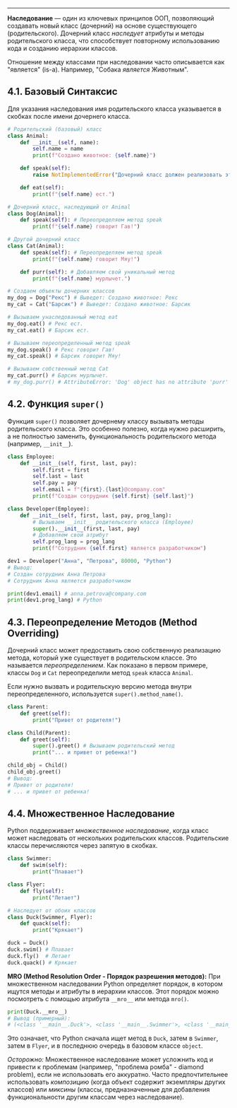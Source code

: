 
---

**Наследование** — один из ключевых принципов ООП, позволяющий создавать новый класс (дочерний) на основе существующего (родительского). Дочерний класс *наследует* атрибуты и методы родительского класса, что способствует повторному использованию кода и созданию иерархии классов.

Отношение между классами при наследовании часто описывается как "является" (is-a). Например, "Собака *является* Животным".

## 4.1. Базовый Синтаксис

Для указания наследования имя родительского класса указывается в скобках после имени дочернего класса.

```python
# Родительский (базовый) класс
class Animal:
    def __init__(self, name):
        self.name = name
        print(f"Создано животное: {self.name}")

    def speak(self):
        raise NotImplementedError("Дочерний класс должен реализовать этот метод")

    def eat(self):
        print(f"{self.name} ест.")

# Дочерний класс, наследующий от Animal
class Dog(Animal):
    def speak(self): # Переопределяем метод speak
        print(f"{self.name} говорит Гав!")

# Другой дочерний класс
class Cat(Animal):
    def speak(self): # Переопределяем метод speak
        print(f"{self.name} говорит Мяу!")

    def purr(self): # Добавляем свой уникальный метод
        print(f"{self.name} мурлычет.")

# Создаем объекты дочерних классов
my_dog = Dog("Рекс") # Выведет: Создано животное: Рекс
my_cat = Cat("Барсик") # Выведет: Создано животное: Барсик

# Вызываем унаследованный метод eat
my_dog.eat() # Рекс ест.
my_cat.eat() # Барсик ест.

# Вызываем переопределенный метод speak
my_dog.speak() # Рекс говорит Гав!
my_cat.speak() # Барсик говорит Мяу!

# Вызываем собственный метод Cat
my_cat.purr() # Барсик мурлычет.
# my_dog.purr() # AttributeError: 'Dog' object has no attribute 'purr'
```

## 4.2. Функция `super()`

Функция `super()` позволяет дочернему классу вызывать методы родительского класса. Это особенно полезно, когда нужно расширить, а не полностью заменить, функциональность родительского метода (например, `__init__`).

```python
class Employee:
    def __init__(self, first, last, pay):
        self.first = first
        self.last = last
        self.pay = pay
        self.email = f"{first}.{last}@company.com"
        print(f"Создан сотрудник {self.first} {self.last}")

class Developer(Employee):
    def __init__(self, first, last, pay, prog_lang):
        # Вызываем __init__ родительского класса (Employee)
        super().__init__(first, last, pay)
        # Добавляем свой атрибут
        self.prog_lang = prog_lang
        print(f"Сотрудник {self.first} является разработчиком")

dev1 = Developer("Анна", "Петрова", 80000, "Python")
# Вывод:
# Создан сотрудник Анна Петрова
# Сотрудник Анна является разработчиком

print(dev1.email) # anna.petrova@company.com
print(dev1.prog_lang) # Python
```

## 4.3. Переопределение Методов (Method Overriding)

Дочерний класс может предоставить свою собственную реализацию метода, который уже существует в родительском классе. Это называется *переопределением*. Как показано в первом примере, классы `Dog` и `Cat` переопределили метод `speak` класса `Animal`.

Если нужно вызвать и родительскую версию метода внутри переопределенного, используется `super().method_name()`.

```python
class Parent:
    def greet(self):
        print("Привет от родителя!")

class Child(Parent):
    def greet(self):
        super().greet() # Вызываем родительский метод
        print("... и привет от ребенка!")

child_obj = Child()
child_obj.greet()
# Вывод:
# Привет от родителя!
# ... и привет от ребенка!
```

## 4.4. Множественное Наследование

Python поддерживает *множественное наследование*, когда класс может наследовать от нескольких родительских классов. Родительские классы перечисляются через запятую в скобках.

```python
class Swimmer:
    def swim(self):
        print("Плавает")

class Flyer:
    def fly(self):
        print("Летает")

# Наследует от обоих классов
class Duck(Swimmer, Flyer):
    def quack(self):
        print("Крякает")

duck = Duck()
duck.swim() # Плавает
duck.fly()  # Летает
duck.quack() # Крякает
```

**MRO (Method Resolution Order - Порядок разрешения методов):** При множественном наследовании Python определяет порядок, в котором ищутся методы и атрибуты в иерархии классов. Этот порядок можно посмотреть с помощью атрибута `__mro__` или метода `mro()`.

```python
print(Duck.__mro__)
# Вывод (примерный):
# (<class '__main__.Duck'>, <class '__main__.Swimmer'>, <class '__main__.Flyer'>, <class 'object'>)
```
Это означает, что Python сначала ищет метод в `Duck`, затем в `Swimmer`, затем в `Flyer`, и в последнюю очередь в базовом классе `object`.

*Осторожно:* Множественное наследование может усложнить код и привести к проблемам (например, "проблема ромба" - diamond problem), если не использовать его аккуратно. Часто предпочтительнее использовать *композицию* (когда объект содержит экземпляры других классов) или *миксины* (классы, предназначенные для добавления функциональности другим классам через наследование).
